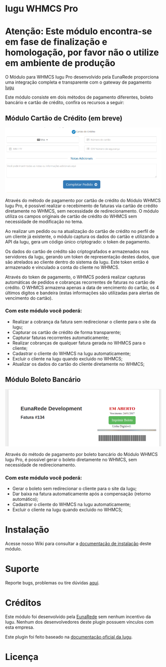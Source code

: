 # Iugu WHMCS Pro

# Atenção: Este módulo encontra-se em fase de finalização e homologação, por favor não o utilize em ambiente de produção

O Módulo para WHMCS Iugu Pro desenvolvido pela EunaRede proporciona uma integração completa e transparente com o gateway de pagamento [Iugu](https://iugu.com)

Este módulo consiste em dois métodos de pagamento diferentes, boleto bancário e cartão de crédito, confira os recursos a seguir:

## Módulo Cartão de Crédito (em breve)

![Tela do cartão de crédito](img/frontend-credit-card.png)

Através do método de pagamento por cartão de crédito do Módulo WHMCS Iugu Pro, é possível realizar o recebimento de faturas via cartão de crédito diretamente no WHMCS, sem necessidade de redirecionamento. O módulo utiliza os campos originais de cartão de crédito do WHMCS sem necessidade de modificação no tema.

Ao realizar um pedido ou na atualização do cartão de crédito no perfil de um cliente já existente, o módulo captura os dados do cartão e utilizando a API da Iugu, gera um código único criptogrado: o token de pagamento.

Os dados do cartão de crédito são criptografados e armazenados nos servidores da Iugu, gerando um token de representação destes dados, que são atrelados ao cliente dentro do sistema da Iugu. Este token então é armazenado e vinculado a conta do cliente no WHMCS.

Através do token de pagamento, o WHMCS poderá realizar capturas automáticas de pedidos e cobranças recorrentes de faturas no cartão de crédito. O WHMCS armazena apenas a data de vencimento do cartão, os 4 últimos digitos e bandeira (estas informações são utilizadas para alertas de vencimento do cartão).

### Com este módulo você poderá:

* Realizar a cobrança da fatura sem redirecionar o cliente para o site da Iugu;
* Capturar os cartão de crédito de forma transparente;
* Capturar faturas recorrentes automaticamente;
* Realizar cobranças de qualquer fatura gerada no WHMCS para o cliente;
* Cadastrar o cliente do WHMCS na Iugu automaticamente;
* Excluir o cliente na Iugu quando excluido no WHMCS;
* Atualizar os dados do cartão do cliente diretamente no WHMCS;

## Módulo Boleto Bancário

![Boleto Bancário](img/frontend-bank_slip.png)

Através do método de pagamento por boleto bancário do Módulo WHMCS Iugu Pro, é possível gerar o boleto diretamente no WHMCS, sem necessidade de redirecionamento.

### Com este módulo você poderá:

* Gerar o boleto sem redirecionar o cliente para o site da Iugu;
* Dar baixa na fatura automaticamente após a compensação (retorno automático);
* Cadastrar o cliente do WHMCS na Iugu automaticamente;
* Excluir o cliente na Iugu quando excluido no WHMCS;

# Instalação

Acesse nosso Wiki para consultar a [documentação de instalação](https://github.com/eunarede/iugu-whmcs-pro/wiki/Instala%C3%A7%C3%A3o) deste módulo.

# Suporte

Reporte bugs, problemas ou tire dúvidas [aqui](https://github.com/eunarede/iugu-whmcs-pro/issues).

# Créditos

Este módulo foi desenvolvido pela [EunaRede](https://www.eunarede.com) sem nenhum incentivo da Iugu. Nenhum dos desenvolvedores deste plugin possuem vínculos com esta empresa.

Este plugin foi feito baseado na [documentação oficial da Iugu](https://iugu.com/referencias/api).

# Licença
